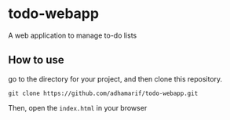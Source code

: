 # todo-webapp
A web application to manage to-do lists

## How to use
go to the directory for your project, and then clone this repository.

```
git clone https://github.com/adhamarif/todo-webapp.git
```

Then, open the `index.html` in your browser
